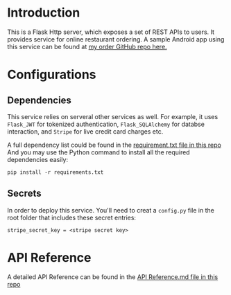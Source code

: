 # Introduction
This is a Flask Http server, which exposes a set of REST APIs to users. It provides service for online restaurant ordering. A sample Android app using this service can be found at [my order GitHub repo here.](https://github.com/CristianoYL/RestaurantAndroidApp)
# Configurations
## Dependencies
This service relies on serveral other services as well. For example, it uses ```Flask_JWT``` for tokenized authentication, ```Flask_SQLAlchemy``` for databse interaction, and ```Stripe``` for live credit card charges etc.

A full dependency list could be found in the [requirement.txt file in this repo](https://github.com/CristianoYL/RestaurantAppAPI/blob/master/requirements.txt)
And you may use the Python command to install all the required dependencies easily:
```
pip install -r requirements.txt
```
## Secrets
In order to deploy this service. You'll need to creat a ```config.py``` file in the root folder that includes these secret entries:
```
stripe_secret_key = <stripe secret key>
```

# API Reference
A detailed API Reference can be found in the [API Reference.md file in this repo](https://github.com/CristianoYL/RestaurantAppAPI/blob/master/API%20Reference.md)
